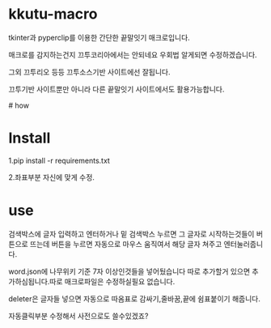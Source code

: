 # kkutu-macro
<p>tkinter과 pyperclip를 이용한 간단한  끝말잇기 매크로입니다.</p>
<p>매크로를 감지하는건지 끄투코리아에서는 안되네요 우회법 알게되면 수정하겠습니다.</p>
<p>그외 끄투리오 등등 끄투소스기반 사이트에선 잘됩니다.</p>
<p>끄투기반 사이트뿐만 아니라 다른 끝말잇기 사이트에서도 활용가능합니다.</p>
# how
<h1>Install</h1>
<p>1.pip install -r requirements.txt</p>
<p>2.좌표부분 자신에 맞게 수정.</p>
<p><h1>use</h2></p>
<p>검색박스에 글자 입력하고 엔터하거나 밑 검색박스 누르면 그 글자로 시작하는것들이 버튼으로 뜨는데 버튼을 누르면 자동으로 마우스 움직여서 해당 글자 쳐주고 엔터눌러줍니다.</p>
<p>word.json에 나무위키 기준 7자 이상인것들을 넣어뒀습니다 따로 추가할거 있으면 추가하심됩니다.따로 매크로파일은 수정하실필요 없습니다.</p>
<p>deleter은 글자들 넣으면 자동으로 따옴표로 감싸기,줄바꿈,끝에 쉼표붙이기 해줍니다.</p>
<p>자동클릭부분 수정해서 사전으로도 쓸수있겠죠?</p>

